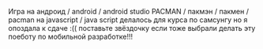 Игра на андроид / android / android studio PACMAN / пакмэн / пакмен / pacman на javascript / java script
делалось для курса по самсунгу но я опоздала к сдаче :((
поставьте звёздочку если тоже выбрали делать эту поеботу по мобильной разработке!!!
